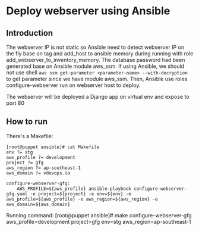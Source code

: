 # Deploy webserver using Ansible 

## Introduction
  The webserver IP is not static so Ansible need to detect webserver IP on the fly base on tag and add_host to ansible memory during running with role add_webserver_to_inventory_memory. The database password had been generated base on Ansible module aws_ssm. If using Ansible, we should not use shell ```aws ssm get-parameter <parameter-name> --with-decryption``` to get parameter since we have module aws_ssm. Then, Ansible use roles configure-webserver run on webserver host to deploy.
  
  The webserver will be deployed a Django app on virtual env and expose to port 80

## How to run

 There's a Makefile:
```
[root@puppet ansible]# cat Makefile 
env ?= stg
aws_profile ?= development
project ?= gfg
aws_region ?= ap-southeast-1
aws_domain ?= vdevops.io

configure-webserver-gfg:	
	AWS_PROFILE=${aws_profile} ansible-playbook configure-webserver-gfg.yaml -e project=${project} -e env=${env} -e aws_profile=${aws_profile} -e aws_region=${aws_region} -e aws_domain=${aws_domain}
```
 
 Running command: 
 [root@puppet ansible]# make configure-webserver-gfg aws_profile=development project=gfg env=stg aws_region=ap-southeast-1





